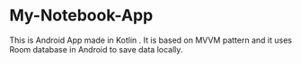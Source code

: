 # My-Notebook-App
This is Android App made in Kotlin .
It is based on MVVM pattern and it uses Room database in Android to save data locally.
